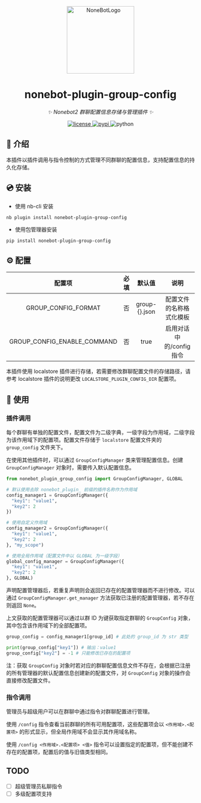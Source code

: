 <div align="center">
  <a href="https://nonebot.dev/"><img src="https://nonebot.dev/logo.png" width="180" height="180" alt="NoneBotLogo"></a>
</div>

<div align="center">

# nonebot-plugin-group-config

_✨ Nonebot2 群聊配置信息存储与管理插件 ✨_


<a href="./LICENSE">
    <img src="https://img.shields.io/github/license/USTC-XeF2/nonebot-plugin-group-config.svg" alt="license">
</a>
<a href="https://pypi.python.org/pypi/nonebot-plugin-group-config">
    <img src="https://img.shields.io/pypi/v/nonebot-plugin-group-config.svg" alt="pypi">
</a>
<img src="https://img.shields.io/badge/python-3.9+-blue.svg" alt="python">

</div>

## 📖 介绍

本插件以插件调用与指令控制的方式管理不同群聊的配置信息，支持配置信息的持久化存储。

## 💿 安装

- 使用 nb-cli 安装

```shell
nb plugin install nonebot-plugin-group-config
```

- 使用包管理器安装

```shell
pip install nonebot-plugin-group-config
```

## ⚙️ 配置

| 配置项 | 必填 | 默认值 | 说明 |
|:-----:|:----:|:----:|:----:|
| GROUP_CONFIG_FORMAT | 否 | group-{}.json | 配置文件的名称格式化模板 |
| GROUP_CONFIG_ENABLE_COMMAND | 否 | true | 启用对话中的/config指令 |

本插件使用 localstore 插件进行存储，若需要修改群聊配置文件的存储路径，请参考 localstore 插件的说明更改 `LOCALSTORE_PLUGIN_CONFIG_DIR` 配置项。

## 🎉 使用
### 插件调用

每个群聊有单独的配置文件，配置文件为二级字典，一级字段为作用域，二级字段为该作用域下的配置项。配置文件存储于 `localstore` 配置文件夹的 `group_config` 文件夹下。

在使用其他插件时，可以通过 `GroupConfigManager` 类来管理配置信息。创建 `GroupConfigManager` 对象时，需要传入默认配置信息。

```python
from nonebot_plugin_group_config import GroupConfigManager, GLOBAL

# 默认使用去除 nonebot_plugin_ 前缀的插件名称作为作用域
config_manager1 = GroupConfigManager({
  "key1": "value1",
  "key2": 2
})

# 使用自定义作用域
config_manager2 = GroupConfigManager({
  "key1": "value1",
  "key2": 2
}, "my_scope")

# 使用全局作用域（配置文件中以 GLOBAL 为一级字段）
global_config_manager = GroupConfigManager({
  "key1": "value1",
  "key2": 2
}, GLOBAL)
```

声明配置管理器后，若重复声明则会返回已存在的配置管理器而不进行修改。可以通过 `GroupConfigManager.get_manager` 方法获取已注册的配置管理器，若不存在则返回 `None`。

上文获取的配置管理器可以通过以群 ID 为键获取指定群聊的 `GroupConfig` 对象，其中包含该作用域下的全部配置项。

```python
group_config = config_manager1[group_id] # 此处的 group_id 为 str 类型

print(group_config["key1"]) # 输出：value1
group_config["key2"] = -1 # 只能修改已存在的配置项
```

注：获取 `GroupConfig` 对象时若对应的群聊配置信息文件不存在，会根据已注册的所有管理器的默认配置信息创建新的配置文件，对 `GroupConfig` 对象的操作会直接修改配置文件。

### 指令调用

管理员与超级用户可以在群聊中通过指令对群聊配置进行管理。

使用 `/config` 指令查看当前群聊的所有可用配置项，这些配置项会以 `<作用域>.<配置项>` 的形式显示，但全局作用域不会显示其作用域名称。

使用 `/config <作用域>.<配置项> <值>` 指令可以设置指定的配置项，但不能创建不存在的配置项，配置后的值与旧值类型相同。

## TODO

- [ ] 超级管理员私聊指令
- [ ] 多级配置项支持
